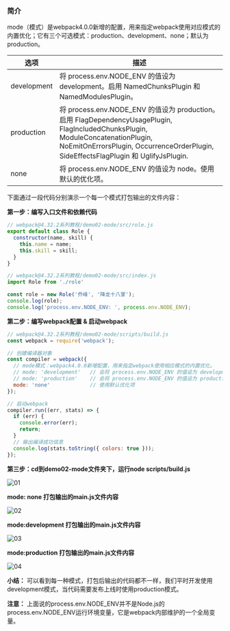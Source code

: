 ### 简介
​		 mode（模式）是webpack4.0.0新增的配置，用来指定webpack使用对应模式的内置优化；它有三个可选模式：production、development、none；默认为production。

| 选项        | 描述                                                         |
| ----------- | ------------------------------------------------------------ |
| development | 将 process.env.NODE_ENV 的值设为 development。启用 NamedChunksPlugin 和 NamedModulesPlugin。 |
| production  | 将 process.env.NODE_ENV 的值设为 production。启用 FlagDependencyUsagePlugin, FlagIncludedChunksPlugin, ModuleConcatenationPlugin, NoEmitOnErrorsPlugin, OccurrenceOrderPlugin, SideEffectsFlagPlugin 和 UglifyJsPlugin. |
| none        | 将 process.env.NODE_ENV 的值设为 node。使用默认的优化项。    |

下面通过一段代码分别演示一个每一个模式打包输出的文件内容：

**第一步：编写入口文件和依赖代码**

```javascript
// webpack@4.32.2系列教程/demo02-mode/src/role.js
export default class Role {
  constructor(name, skill) {
    this.name = name;
    this.skill = skill;
  }
}
```

```javascript
// webpack@4.32.2系列教程/demo02-mode/src/index.js
import Role from './role'

const role = new Role('乔峰', '降龙十八掌');
console.log(role);
console.log('process.env.NODE_ENV: ', process.env.NODE_ENV);
```

**第二步：编写webpack配置 & 启动webpack**

```javascript
// webpack@4.32.2系列教程/demo02-mode/scripts/build.js
const webpack = require('webpack');

// 创建编译器对象
const compiler = webpack({
  // mode模式：webpack4.0.0新增配置，用来指定webpack使用相应模式的内置优化。
  // mode: 'development'   // 会将 process.env.NODE_ENV 的值设为 development。启用 NamedChunksPlugin 和 NamedModulesPlugin。
  // mode: 'production'    // 会将 process.env.NODE_ENV 的值设为 production。启用 FlagDependencyUsagePlugin, FlagIncludedChunksPlugin, ModuleConcatenationPlugin, NoEmitOnErrorsPlugin, OccurrenceOrderPlugin, SideEffectsFlagPlugin 和 UglifyJsPlugin.
  mode: 'none'             // 使用默认优化项
});

// 启动webpack
compiler.run((err, stats) => {
  if (err) {
    console.error(err);
    return;
  }
  // 输出编译成功信息
  console.log(stats.toString({ colors: true }));
});
```

**第三步：cd到demo02-mode文件夹下，运行node scripts/build.js**

![01](https://raw.githubusercontent.com/Jameswain/blog/master/webpack%404.32.2%E7%B3%BB%E5%88%97%E6%95%99%E7%A8%8B/demo02-mode/docs/01.png)

**mode: none 打包输出的main.js文件内容**

![02](https://raw.githubusercontent.com/Jameswain/blog/master/webpack%404.32.2%E7%B3%BB%E5%88%97%E6%95%99%E7%A8%8B/demo02-mode/docs/02.png)

**mode:development  打包输出的main.js文件内容**

![03](https://raw.githubusercontent.com/Jameswain/blog/master/webpack%404.32.2%E7%B3%BB%E5%88%97%E6%95%99%E7%A8%8B/demo02-mode/docs/03.png)

**mode:production  打包输出的main.js文件内容**

![04](https://raw.githubusercontent.com/Jameswain/blog/master/webpack%404.32.2%E7%B3%BB%E5%88%97%E6%95%99%E7%A8%8B/demo02-mode/docs/04.png)

**小结：** 可以看到每一种模式，打包后输出的代码都不一样，我们平时开发使用development模式，当代码需要发布上线时使用production模式。

**注意：** 上面说的process.env.NODE_ENV并不是Node.js的process.env.NODE_ENV运行环境变量，它是webpack内部维护的一个全局变量。

